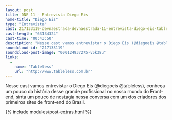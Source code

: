 ```yaml
---
layout: post
title: DNE 11 - Entrevista Diego Eis
home-title: "Diego Eis"
type: "Entrevista"
cast: 217133119-devnaestrada-devnaestrada-11-entrevista-diego-eis-tableless.mp3
cast-length: "63134324"
cast-time: "00:43:50"
description: "Nesse cast vamos entrevistar o Diego Eis (@diegoeis @tableless), conheça um pouco da história desse grande profissional no nosso mundo do Front-end, sinta um pouco de nostagia nessa conversa com um dos criadores dos primeiros sites de front-end do Brasil."
soundcloud-id: "217133119"
soundcloud-post-image: "000124937275-v5k38u"
links:
  -
    name: "Tableless"
    url: "http://www.tableless.com.br"
---
```


Nesse cast vamos entrevistar o Diego Eis (@diegoeis @tableless), conheça um pouco da história desse grande profissional no nosso mundo do Front-end, sinta um pouco de nostagia nessa conversa com um dos criadores dos primeiros sites de front-end do Brasil.

{% include modules/post-extras.html %}